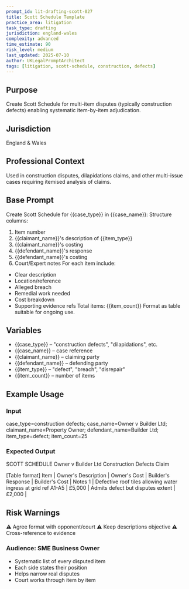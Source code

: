 ```yaml
---
prompt_id: lit-drafting-scott-027
title: Scott Schedule Template
practice_area: litigation
task_type: drafting
jurisdiction: england-wales
complexity: advanced
time_estimate: 90
risk_level: medium
last_updated: 2025-07-10
author: UKLegalPromptArchitect
tags: [litigation, scott-schedule, construction, defects]
---
```


## Purpose
Create Scott Schedule for multi-item disputes (typically construction defects) enabling systematic item-by-item adjudication.

## Jurisdiction
England & Wales

## Professional Context
Used in construction disputes, dilapidations claims, and other multi-issue cases requiring itemised analysis of claims.

## Base Prompt
Create Scott Schedule for {{case_type}} in {{case_name}}:
Structure columns:
1. Item number
2. {{claimant_name}}'s description of {{item_type}}
3. {{claimant_name}}'s costing
4. {{defendant_name}}'s response
5. {{defendant_name}}'s costing
6. Court/Expert notes
For each item include:
- Clear description
- Location/reference
- Alleged breach
- Remedial work needed
- Cost breakdown
- Supporting evidence refs
Total items: {{item_count}}
Format as table suitable for ongoing use.

## Variables
- {{case_type}} – "construction defects", "dilapidations", etc.
- {{case_name}} – case reference
- {{claimant_name}} – claiming party
- {{defendant_name}} – defending party
- {{item_type}} – "defect", "breach", "disrepair"
- {{item_count}} – number of items

## Example Usage
### Input
case_type=construction defects; case_name=Owner v Builder Ltd; claimant_name=Property Owner; defendant_name=Builder Ltd; item_type=defect; item_count=25

### Expected Output
SCOTT SCHEDULE
Owner v Builder Ltd
Construction Defects Claim

[Table format]
Item | Owner's Description | Owner's Cost | Builder's Response | Builder's Cost | Notes
1 | Defective roof tiles allowing water ingress at grid ref A1-A5 | £5,000 | Admits defect but disputes extent | £2,000 | 

## Risk Warnings
⚠️ Agree format with opponent/court
⚠️ Keep descriptions objective
⚠️ Cross-reference to evidence

### Audience: SME Business Owner
- Systematic list of every disputed item
- Each side states their position
- Helps narrow real disputes
- Court works through item by item
